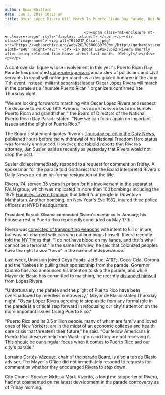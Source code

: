 ```yaml
---
author: Emma Whitford
date: Jun 2, 2017 10:25 am
title: Oscar López Rivera Will March In Puerto Rican Day Parade, But No Longer As Honoree
---
```


	
										<p><span class="mt-enclosure mt-enclosure-image" style="display: inline;"> </span></p><div class="image-none"> <img alt="060217_Oscar.jpeg" src="https://web.archive.org/web/20170606080750im_/http://gothamist.com/attachments/nyc_ewhitford/060217_Oscar.jpeg" width="640" height="427"> <br> <i> Oscar L&#xF3;pez Rivera shortly after being released from house arrest last month. (Getty)</i></div> <p></p>

<p>A controversial figure whose involvement in this year&apos;s Puerto Rican Day Parade has prompted <a href="https://web.archive.org/web/20170606080750/http://gothamist.com/2017/05/24/puerto_rican_parade_sponsors.php">corporate sponsors</a> and a slew of politicians and civil servants to recoil will no longer march as a designated honoree in the June 11th event. Instead, militant separatist leader Oscar L&#xF3;pez Rivera will march in the parade as a &quot;humble Puerto Rican,&quot; organizers confirmed late Thursday night. </p>

<p>&quot;We are looking forward to marching with Oscar L&#xF3;pez Rivera and respect his decision to walk up Fifth Avenue, &apos;not as an honoree but as a humble Puerto Rican and grandfather,&apos;&quot; the Board of Directors of the National Puerto Rican Day Parade stated. &quot;Now we can focus again on important issues and the plight of Puerto Rico.&quot; </p>

<p>The Board&apos;s statement quotes Rivera&apos;s <a href="https://web.archive.org/web/20170606080750/http://gothamist.com/2017/06/01/puerto_rican_day_parades_controvers.php">Thursday op-ed in the Daily News</a>, published hours before the withdrawal of his National Freedom Hero status was formally announced. However, <a href="https://web.archive.org/web/20170606080750/http://www.nydailynews.com/new-york/manhattan/source-nyc-asks-faln-militant-drop-puerto-rican-parade-honor-article-1.3213792?utm_content=buffer45157&amp;utm_medium=social&amp;utm_source=twitter.com&amp;utm_campaign=NYDailyNewsTw">the tabloid reports</a> that Rivera&apos;s attorney, Jan Susler, said as recently as yesterday that Rivera would not drop the post. </p>

<p>Susler did not immediately respond to a request for comment on Friday. A spokesman for the parade told Gothamist that the Board interpreted Rivera&apos;s Daily News op-ed as his formal resignation of the title. </p>

<p>Rivera, 74, served 35 years in prison for his involvement in the separatist FALN group, which was implicated in more than 100 bombings including the 1975 <a href="https://web.archive.org/web/20170606080750/https://www.dnainfo.com/new-york/20170120/civic-center/oscar-lopez-rivera-clemency-fraunces-tavern-bombing-joseph-connor?_ga=2.117020742.1575139138.1496345013-1039628937.1491830315">Fraunces Tavern bombing</a> that killed four people in Downtown Manhattan. Another bombing, on New Year&apos;s Eve 1982, injured three police officers at NYPD headquarters. </p>

<p>President Barack Obama commuted Rivera&apos;s sentence in January; his house arrest in Puerto Rico reportedly concluded on May 17th. </p>

<p>Rivera was <a href="https://web.archive.org/web/20170606080750/http://www.syracuse.com/state/index.ssf/2017/05/ny_yankees_jetblue_pull_support_for_new_york_city_puerto_rican_day_parade.html">convicted of transporting weapons</a> with intent to kill or injure, but was not charged with carrying out bombings himself. Rivera recently <a href="https://web.archive.org/web/20170606080750/https://www.nytimes.com/2017/05/17/nyregion/puerto-rican-day-parade-plants-its-flag-in-disputed-territory.html?_r=0">told the NY Times</a> that, &quot;I do not have blood on my hands, and that&apos;s why I cannot be a terrorist.&quot; In the same interview, he said that colonized peoples have the right to use &quot;force&quot; in the name of independence.</p>

<p>Last week, Univision joined Goya Foods, JetBlue, AT&amp;T;, Coca-Cola, Corona and the Yankees in pulling their sponsorship from the parade. Governor Cuomo has also announced his intention to skip the parade, and while Mayor de Blasio has committed to marching, he recently <a href="https://web.archive.org/web/20170606080750/http://www.nydailynews.com/news/politics/de-blasio-won-faln-militant-honored-article-1.3210869">distanced himself</a> from L&#xF3;pez Rivera. </p>

<p>&quot;Unfortunately, the parade and the plight of Puerto Rico have been overshadowed by needless controversy,&quot; Mayor de Blasio stated Thursday night. &quot;Oscar L&#xF3;pez Rivera agreeing to step aside from any formal role in the parade is a critical step forward in refocusing our city&apos;s attention on the more important issues facing Puerto Rico.&quot; </p>

<p>&quot;Puerto Rico and its 3.5 million people, many of whom are family and loved ones of New Yorkers, are in the midst of an economic collapse and health care crisis that threatens their future,&quot; he said. &quot;Our fellow Americans in Puerto Rico deserve help from Washington and they are not receiving it. This should be our singular focus when it comes to Puerto Rico and our city&apos;s parade.&quot; </p>

<p>Lorraine Cort&#xE9;s-V&#xE1;zquez, chair of the parade Board, is also a top de Blasio advisor. The Mayor&apos;s Office did not immediately respond to requests for comment on whether they encouraged Rivera to step down. </p>

<p>City Council Speaker Melissa Mark-Viverito, a longtime supporter of Rivera, had not commented on the latest development in the parade controversy as of Friday morning. </p>					
										
									
				